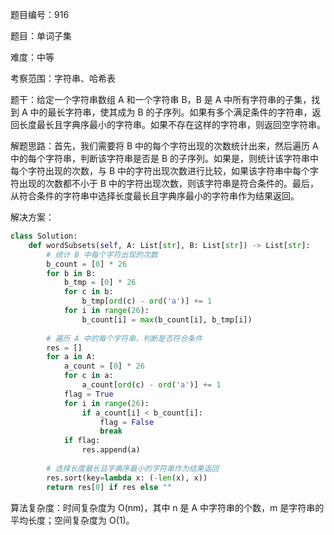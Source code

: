 题目编号：916

题目：单词子集

难度：中等

考察范围：字符串、哈希表

题干：给定一个字符串数组 A 和一个字符串 B，B 是 A 中所有字符串的子集，找到 A 中的最长字符串，使其成为 B 的子序列。如果有多个满足条件的字符串，返回长度最长且字典序最小的字符串。如果不存在这样的字符串，则返回空字符串。

解题思路：首先，我们需要将 B 中的每个字符出现的次数统计出来，然后遍历 A 中的每个字符串，判断该字符串是否是 B 的子序列。如果是，则统计该字符串中每个字符出现的次数，与 B 中的字符出现次数进行比较，如果该字符串中每个字符出现的次数都不小于 B 中的字符出现次数，则该字符串是符合条件的。最后，从符合条件的字符串中选择长度最长且字典序最小的字符串作为结果返回。

解决方案：

```python
class Solution:
    def wordSubsets(self, A: List[str], B: List[str]) -> List[str]:
        # 统计 B 中每个字符出现的次数
        b_count = [0] * 26
        for b in B:
            b_tmp = [0] * 26
            for c in b:
                b_tmp[ord(c) - ord('a')] += 1
            for i in range(26):
                b_count[i] = max(b_count[i], b_tmp[i])
        
        # 遍历 A 中的每个字符串，判断是否符合条件
        res = []
        for a in A:
            a_count = [0] * 26
            for c in a:
                a_count[ord(c) - ord('a')] += 1
            flag = True
            for i in range(26):
                if a_count[i] < b_count[i]:
                    flag = False
                    break
            if flag:
                res.append(a)
        
        # 选择长度最长且字典序最小的字符串作为结果返回
        res.sort(key=lambda x: (-len(x), x))
        return res[0] if res else ""
```

算法复杂度：时间复杂度为 O(nm)，其中 n 是 A 中字符串的个数，m 是字符串的平均长度；空间复杂度为 O(1)。